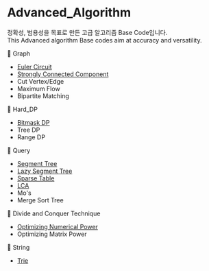 # Advanced_Algorithm
정확성, 범용성을 목표로 만든 고급 알고리즘 Base Code입니다.  
This Advanced algorithm Base codes aim at accuracy and versatility.

📁 Graph
+  [Euler Circuit](https://github.com/ggyuchive/Advanced_Algorithm/blob/main/Graph/EulerCircuit.cpp)
+  [Strongly Connected Component](https://github.com/ggyuchive/Advanced_Algorithm/blob/main/Graph/SCC.cpp)
+  Cut Vertex/Edge
+  Maximum Flow
+  Bipartite Matching

📁 Hard_DP
+  [Bitmask DP](https://github.com/ggyuchive/Advanced_Algorithm/blob/main/Hard_DP/TSP.cpp)
+  Tree DP
+  Range DP


📁 Query
+  [Segment Tree](https://github.com/ggyuchive/Advanced_Algorithm/blob/main/Query/Segtree.cpp)
+  [Lazy Segment Tree](https://github.com/ggyuchive/Advanced_Algorithm/blob/main/Query/LazySegtree.cpp)
+  [Sparse Table](https://github.com/ggyuchive/Advanced_Algorithm/blob/main/Query/SparseTable.cpp)
+  [LCA](https://github.com/ggyuchive/Advanced_Algorithm/blob/main/Query/LCA.cpp)
+  Mo's
+  Merge Sort Tree


📁 Divide and Conquer Technique
+  [Optimizing Numerical Power](https://github.com/ggyuchive/Advanced_Algorithm/blob/main/DivideConquerTech/Fast_Power.cpp)
+  Optimizing Matrix Power

📁 String
+  [Trie](https://github.com/ggyuchive/Advanced_Algorithm/blob/main/String/Trie.cpp)